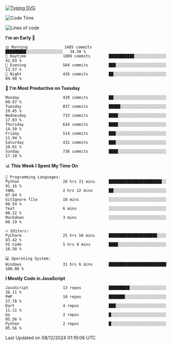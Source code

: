 [![Typing SVG](https://readme-typing-svg.demolab.com?font=Fira+Code&pause=1000&color=F7F7F7&random=false&width=435&lines=Hi+%F0%9F%91%8B%2C+I'm+Rafiu+Sidqi;Junior+Backend+Developer)](https://git.io/typing-svg)
<!--START_SECTION:waka-->
![Code Time](http://img.shields.io/badge/Code%20Time-627%20hrs%201%20min-blue)

![Lines of code](https://img.shields.io/badge/From%20Hello%20World%20I%27ve%20Written-2.3%20million%20lines%20of%20code-blue)

**I'm an Early 🐤** 

```text
🌞 Morning                1485 commits        █████████░░░░░░░░░░░░░░░░   34.50 % 
🌆 Daytime                1809 commits        ███████████░░░░░░░░░░░░░░   42.03 % 
🌃 Evening                584 commits         ███░░░░░░░░░░░░░░░░░░░░░░   13.57 % 
🌙 Night                  426 commits         ██░░░░░░░░░░░░░░░░░░░░░░░   09.90 % 
```
📅 **I'm Most Productive on Tuesday** 

```text
Monday                   429 commits         ██░░░░░░░░░░░░░░░░░░░░░░░   09.97 % 
Tuesday                  837 commits         █████░░░░░░░░░░░░░░░░░░░░   19.45 % 
Wednesday                733 commits         ████░░░░░░░░░░░░░░░░░░░░░   17.03 % 
Thursday                 624 commits         ████░░░░░░░░░░░░░░░░░░░░░   14.50 % 
Friday                   514 commits         ███░░░░░░░░░░░░░░░░░░░░░░   11.94 % 
Saturday                 431 commits         ███░░░░░░░░░░░░░░░░░░░░░░   10.01 % 
Sunday                   736 commits         ████░░░░░░░░░░░░░░░░░░░░░   17.10 % 
```


📊 **This Week I Spent My Time On** 

```text
💬 Programming Languages: 
Python                   28 hrs 21 mins      ███████████████████████░░   91.16 % 
YAML                     2 hrs 22 mins       ██░░░░░░░░░░░░░░░░░░░░░░░   07.64 % 
GitIgnore file           10 mins             ░░░░░░░░░░░░░░░░░░░░░░░░░   00.54 % 
Text                     6 mins              ░░░░░░░░░░░░░░░░░░░░░░░░░   00.32 % 
Markdown                 3 mins              ░░░░░░░░░░░░░░░░░░░░░░░░░   00.19 % 

🔥 Editors: 
PyCharm                  25 hrs 56 mins      █████████████████████░░░░   83.42 % 
VS Code                  5 hrs 9 mins        ████░░░░░░░░░░░░░░░░░░░░░   16.58 % 

💻 Operating System: 
Windows                  31 hrs 6 mins       █████████████████████████   100.00 % 
```

**I Mostly Code in JavaScript** 

```text
JavaScript               13 repos            █████████░░░░░░░░░░░░░░░░   36.11 % 
PHP                      10 repos            ███████░░░░░░░░░░░░░░░░░░   27.78 % 
Dart                     4 repos             ███░░░░░░░░░░░░░░░░░░░░░░   11.11 % 
Go                       2 repos             █░░░░░░░░░░░░░░░░░░░░░░░░   05.56 % 
Python                   2 repos             █░░░░░░░░░░░░░░░░░░░░░░░░   05.56 % 
```




 Last Updated on 08/12/2024 01:19:06 UTC
<!--END_SECTION:waka-->
